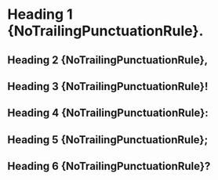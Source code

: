 # Heading 1 {NoTrailingPunctuationRule}.

## Heading 2 {NoTrailingPunctuationRule},

## Heading 3 {NoTrailingPunctuationRule}!

## Heading 4 {NoTrailingPunctuationRule}:

## Heading 5 {NoTrailingPunctuationRule};

## Heading 6 {NoTrailingPunctuationRule}?